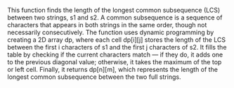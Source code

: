 This function finds the length of the longest common subsequence (LCS) between two strings, s1 and s2. A common subsequence is a sequence of characters that appears in both strings in the same order, though not necessarily consecutively. The function uses dynamic programming by creating a 2D array dp, where each cell dp[i][j] stores the length of the LCS between the first i characters of s1 and the first j characters of s2. It fills the table by checking if the current characters match — if they do, it adds one to the previous diagonal value; otherwise, it takes the maximum of the top or left cell. Finally, it returns dp[n][m], which represents the length of the longest common subsequence between the two full strings.